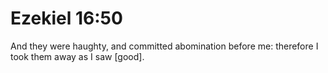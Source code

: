 # Ezekiel 16:50

And they were haughty, and committed abomination before me: therefore I took them away as I saw [good].